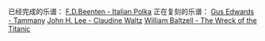 已经完成的乐谱：
[F.D.Beenten - Italian Polka](/master/Lilypond/%E5%AE%8C%E6%88%90/F-D-Benteen-ITALIAN-POLKA.ly)
正在复刻的乐谱：
[Gus Edwards - Tammany](https://github.com/DashChord/CC0-and-PD/blob/master/Lilypond/%E5%BE%85%E5%8A%9E/GUS-EDWARDS-TAMMANY.ly)
[John H. Lee - Claudine Waltz](https://github.com/DashChord/CC0-and-PD/blob/master/Lilypond/%E5%BE%85%E5%8A%9E/John-H-Lee-CLAUDINE-WALTZ.ly)
[William Baltzell - The Wreck of the Titanic](https://github.com/DashChord/CC0-and-PD/blob/master/Lilypond/%E5%BE%85%E5%8A%9E/WILLIAM-BALTZELL-The-Wreck-of-the-Titanic.ly)
